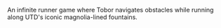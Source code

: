 An infinite runner game where Tobor navigates obstacles while running along UTD's iconic magnolia-lined fountains.
